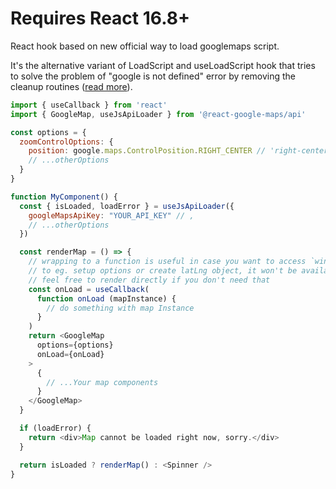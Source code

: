 # Requires React 16.8+

React hook based on new official way to load googlemaps script.

It's the alternative variant of LoadScript and useLoadScript hook that tries to solve the problem of "google is not defined" error by removing the cleanup routines ([read more](https://github.com/JustFly1984/react-google-maps-api/pull/143)).

```js static
import { useCallback } from 'react'
import { GoogleMap, useJsApiLoader } from '@react-google-maps/api'

const options = {
  zoomControlOptions: {
    position: google.maps.ControlPosition.RIGHT_CENTER // 'right-center' ,
    // ...otherOptions
  }
}

function MyComponent() {
  const { isLoaded, loadError } = useJsApiLoader({
    googleMapsApiKey: "YOUR_API_KEY" // ,
    // ...otherOptions
  })

  const renderMap = () => {
    // wrapping to a function is useful in case you want to access `window.google`
    // to eg. setup options or create latLng object, it won't be available otherwise
    // feel free to render directly if you don't need that
    const onLoad = useCallback(
      function onLoad (mapInstance) {
        // do something with map Instance
      }
    )
    return <GoogleMap
      options={options}
      onLoad={onLoad}
    >
      {
        // ...Your map components
      }
    </GoogleMap>
  }

  if (loadError) {
    return <div>Map cannot be loaded right now, sorry.</div>
  }

  return isLoaded ? renderMap() : <Spinner />
}
```
